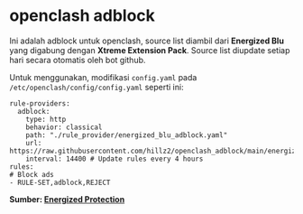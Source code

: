 # openclash adblock
Ini adalah adblock untuk openclash, source list diambil dari **Energized Blu** yang digabung dengan **Xtreme Extension Pack**. Source list diupdate setiap hari secara otomatis oleh bot github.

Untuk menggunakan, modifikasi `config.yaml` pada `/etc/openclash/config/config.yaml` seperti ini:
```
rule-providers:
  adblock:
    type: http
    behavior: classical
    path: "./rule_provider/energized_blu_adblock.yaml"
    url: https://raw.githubusercontent.com/hillz2/openclash_adblock/main/energized_blu_adblock.yaml
    interval: 14400 # Update rules every 4 hours
rules:
# Block ads
- RULE-SET,adblock,REJECT
```

**Sumber: [Energized Protection](https://github.com/EnergizedProtection/block)**
